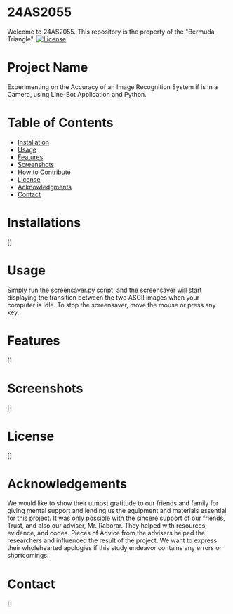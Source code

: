 # 24AS2055
Welcome to 24AS2055.
This repository is the property of the "Bermuda Triangle".
[![License](https://img.shields.io/badge/License-MIT-blue.svg)](https://github.com/PeteNV/24AS2055/blob/main/LICENSE)
# Project Name
Experimenting on the Accuracy of an Image Recognition System if is in a Camera, using Line-Bot Application and Python.

# Table of Contents

- [Installation](#installation)
- [Usage](#usage)
- [Features](#features)
- [Screenshots](#screenshots)
- [How to Contribute](#how-to-contribute)
- [License](#license)
- [Acknowledgments](#acknowledgments)
- [Contact](#contact)

# Installations
[]

# Usage
Simply run the screensaver.py script, and the screensaver will start displaying the transition between the two ASCII images when your computer is idle. To stop the screensaver, move the mouse or press any key.

# Features
[]

# Screenshots
[]

# License
[]

# Acknowledgements
We would like to show their utmost gratitude to our friends and family for giving mental support and lending us the equipment and materials essential for this project. It was only possible with the sincere support of our friends, Trust, and also our adviser, Mr. Raborar. They helped with resources, evidence, and codes. Pieces of Advice from the advisers helped the researchers and influenced the result of the project. We want to express their wholehearted apologies if this study endeavor contains any errors or shortcomings. 


# Contact
[]
